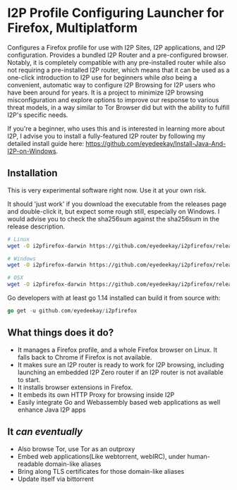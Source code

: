 I2P Profile Configuring Launcher for Firefox, Multiplatform
===========================================================

Configures a Firefox profile for use with I2P Sites, I2P applications, and
I2P configuration. Provides a bundled I2P Router and a pre-configured
browser. Notably, it is completely compatible with any pre-installed router
while also not requiring a pre-installed I2P router, which means that it
can be used as a one-click introduction to I2P use for beginners while *also*
being a convenient, automatic way to configure I2P Browsing for I2P users
who have been around for years. It is a project to minimize I2P browsing
misconfiguration and explore options to improve our response to various
threat models, in a way similar to Tor Browser did but with the ability to
fulfill I2P's specific needs.

If you're a beginner, who uses this and is interested in learning more about
I2P, I advise you to install a fully-featured I2P router by following my
detailed install guide here: https://github.com/eyedeekay/Install-Java-And-I2P-on-Windows.

Installation
------------

This is very experimental software right now. Use it at your own
risk.

It should 'just work' if you download the executable from the releases page
and double-click it, but expect some rough still, especially on Windows. I
would advise you to check the sha256sum against the sha256sum in the release
description.

```Bash
# Linux
wget -O i2pfirefox-darwin https://github.com/eyedeekay/i2pfirefox/releases/download/0.73.092/i2pfirefox

# Windows
wget -O i2pfirefox-darwin https://github.com/eyedeekay/i2pfirefox/releases/download/0.73.092/i2pfirefox.exe

# OSX
wget -O i2pfirefox-darwin https://github.com/eyedeekay/i2pfirefox/releases/download/0.73.092/i2pfirefox-darwin
```

Go developers with at least go 1.14 installed can build it from source with:

```Go
go get -u github.com/eyedeekay/i2pfirefox
```

What things does it do?
-----------------------

- It manages a Firefox profile, and a whole Firefox browser on Linux. It falls back to Chrome if Firefox is not
 available.
- It makes sure an I2P router is ready to work for I2P browsing, including launching an embedded I2P Zero router if an I2P router is
 not available to start.
- It installs browser extensions in Firefox.
- It embeds its own HTTP Proxy for browsing inside I2P
- Easily integrate Go and Webassembly based web applications as well enhance Java I2P apps

It *can eventually*
-------------------

- Also browse Tor, use Tor as an outproxy
- Embed web applications(Like webtorrent, webIRC), under human-readable domain-like aliases
- Bring along TLS certificates for those domain-like aliases
- Update itself via bittorrent

